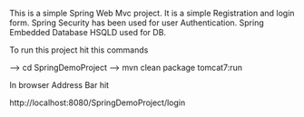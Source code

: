 This is a simple Spring Web Mvc project.
It is a simple Registration and login form.
Spring Security has been used for user Authentication.
Spring Embedded Database HSQLD used for DB.

To run this project hit this commands

--> cd SpringDemoProject
--> mvn clean package tomcat7:run

In browser Address Bar hit

http://localhost:8080/SpringDemoProject/login 



